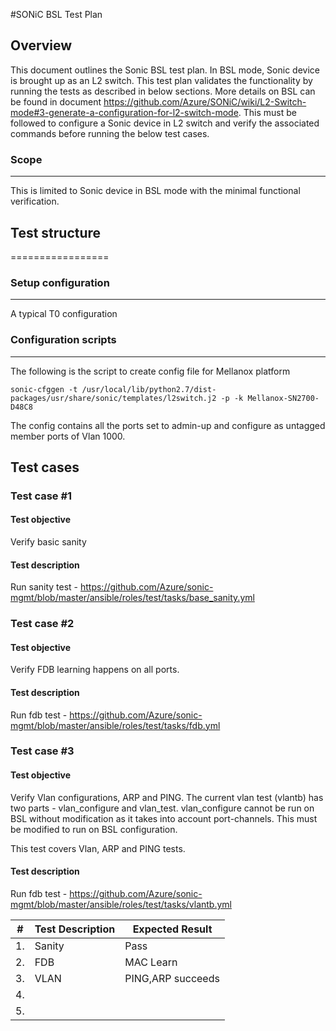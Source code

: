 #SONiC BSL Test Plan


## Overview
This document outlines the Sonic BSL test plan. In BSL mode, Sonic device is brought up as an L2 switch. This test plan validates the functionality by running the tests as described in below sections. More details on BSL can be found in document https://github.com/Azure/SONiC/wiki/L2-Switch-mode#3-generate-a-configuration-for-l2-switch-mode. This must be followed to configure a Sonic device in L2 switch and verify the associated commands before running the below test cases. 

### Scope
---------
This is limited to Sonic device in BSL mode with the minimal functional verification. 


## Test structure 
=================

### Setup configuration
-------------------
A typical T0 configuration

### Configuration scripts
-------------------------
The following is the script to create config file for Mellanox platform
```
sonic-cfggen -t /usr/local/lib/python2.7/dist-packages/usr/share/sonic/templates/l2switch.j2 -p -k Mellanox-SN2700-D48C8
```
The config contains all the ports set to admin-up and configure as untagged member ports of Vlan 1000. 

Test cases
----------

### Test case \#1

#### Test objective
Verify basic sanity 

#### Test description
Run sanity test - https://github.com/Azure/sonic-mgmt/blob/master/ansible/roles/test/tasks/base_sanity.yml

### Test case \#2

#### Test objective
Verify FDB learning happens on all ports.

#### Test description
Run fdb test - https://github.com/Azure/sonic-mgmt/blob/master/ansible/roles/test/tasks/fdb.yml 

### Test case \#3

#### Test objective
Verify Vlan configurations, ARP and PING. The current vlan test (vlantb) has two parts - vlan_configure and vlan_test. vlan_configure cannot be run on BSL without modification as it takes into account port-channels. This must be modified to run on BSL configuration. 

This test covers Vlan, ARP and PING tests.

#### Test description
Run fdb test - https://github.com/Azure/sonic-mgmt/blob/master/ansible/roles/test/tasks/vlantb.yml


| **\#** | **Test Description** | **Expected Result** |
|--------|----------------------|---------------------|
| 1.     |  Sanity              |      Pass           |
| 2.     |  FDB                 |      MAC Learn      |
| 3.     |  VLAN                |   PING,ARP succeeds |
| 4.     |                      |                     |
| 5.     |                      |                     |

